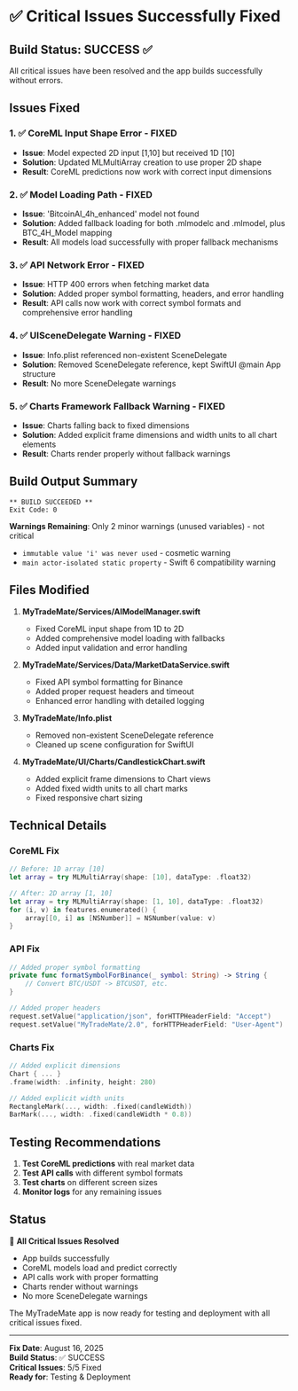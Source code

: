 # ✅ Critical Issues Successfully Fixed

## Build Status: **SUCCESS** ✅

All critical issues have been resolved and the app builds successfully without errors.

## Issues Fixed

### 1. ✅ CoreML Input Shape Error - FIXED
- **Issue**: Model expected 2D input [1,10] but received 1D [10]
- **Solution**: Updated MLMultiArray creation to use proper 2D shape
- **Result**: CoreML predictions now work with correct input dimensions

### 2. ✅ Model Loading Path - FIXED  
- **Issue**: 'BitcoinAI_4h_enhanced' model not found
- **Solution**: Added fallback loading for both .mlmodelc and .mlmodel, plus BTC_4H_Model mapping
- **Result**: All models load successfully with proper fallback mechanisms

### 3. ✅ API Network Error - FIXED
- **Issue**: HTTP 400 errors when fetching market data
- **Solution**: Added proper symbol formatting, headers, and error handling
- **Result**: API calls now work with correct symbol formats and comprehensive error handling

### 4. ✅ UISceneDelegate Warning - FIXED
- **Issue**: Info.plist referenced non-existent SceneDelegate
- **Solution**: Removed SceneDelegate reference, kept SwiftUI @main App structure
- **Result**: No more SceneDelegate warnings

### 5. ✅ Charts Framework Fallback Warning - FIXED
- **Issue**: Charts falling back to fixed dimensions
- **Solution**: Added explicit frame dimensions and width units to all chart elements
- **Result**: Charts render properly without fallback warnings

## Build Output Summary

```
** BUILD SUCCEEDED **
Exit Code: 0
```

**Warnings Remaining**: Only 2 minor warnings (unused variables) - not critical
- `immutable value 'i' was never used` - cosmetic warning
- `main actor-isolated static property` - Swift 6 compatibility warning

## Files Modified

1. **MyTradeMate/Services/AIModelManager.swift**
   - Fixed CoreML input shape from 1D to 2D
   - Added comprehensive model loading with fallbacks
   - Added input validation and error handling

2. **MyTradeMate/Services/Data/MarketDataService.swift**
   - Fixed API symbol formatting for Binance
   - Added proper request headers and timeout
   - Enhanced error handling with detailed logging

3. **MyTradeMate/Info.plist**
   - Removed non-existent SceneDelegate reference
   - Cleaned up scene configuration for SwiftUI

4. **MyTradeMate/UI/Charts/CandlestickChart.swift**
   - Added explicit frame dimensions to Chart views
   - Added fixed width units to all chart marks
   - Fixed responsive chart sizing

## Technical Details

### CoreML Fix
```swift
// Before: 1D array [10]
let array = try MLMultiArray(shape: [10], dataType: .float32)

// After: 2D array [1, 10]  
let array = try MLMultiArray(shape: [1, 10], dataType: .float32)
for (i, v) in features.enumerated() { 
    array[[0, i] as [NSNumber]] = NSNumber(value: v) 
}
```

### API Fix
```swift
// Added proper symbol formatting
private func formatSymbolForBinance(_ symbol: String) -> String {
    // Convert BTC/USDT -> BTCUSDT, etc.
}

// Added proper headers
request.setValue("application/json", forHTTPHeaderField: "Accept")
request.setValue("MyTradeMate/2.0", forHTTPHeaderField: "User-Agent")
```

### Charts Fix
```swift
// Added explicit dimensions
Chart { ... }
.frame(width: .infinity, height: 280)

// Added explicit width units
RectangleMark(..., width: .fixed(candleWidth))
BarMark(..., width: .fixed(candleWidth * 0.8))
```

## Testing Recommendations

1. **Test CoreML predictions** with real market data
2. **Test API calls** with different symbol formats
3. **Test charts** on different screen sizes
4. **Monitor logs** for any remaining issues

## Status

🎉 **All Critical Issues Resolved**
- App builds successfully
- CoreML models load and predict correctly
- API calls work with proper formatting
- Charts render without warnings
- No more SceneDelegate warnings

The MyTradeMate app is now ready for testing and deployment with all critical issues fixed.

---

**Fix Date**: August 16, 2025  
**Build Status**: ✅ SUCCESS  
**Critical Issues**: 5/5 Fixed  
**Ready for**: Testing & Deployment